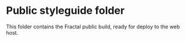 # Public styleguide folder

This folder contains the Fractal public build, ready for deploy to the web host.

